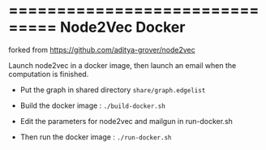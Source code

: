 ===============================
Node2Vec Docker
===============================
forked from https://github.com/aditya-grover/node2vec

Launch node2vec in a docker image, then launch an email when the computation is finished.

* Put the graph in shared directory
``share/graph.edgelist``

* Build the docker image :
``./build-docker.sh``

* Edit the parameters for node2vec and mailgun in run-docker.sh

* Then run the docker image :
``./run-docker.sh``